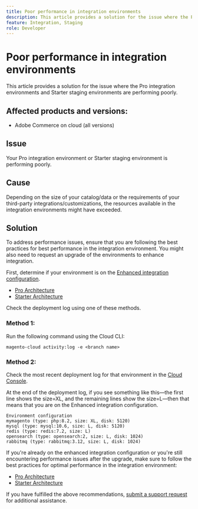 ```yaml
---
title: Poor performance in integration environments
description: This article provides a solution for the issue where the Pro integration environments and Starter staging environments are performing poorly.
feature: Integration, Staging
role: Developer
---
```

# Poor performance in integration environments

This article provides a solution for the issue where the Pro integration environments and Starter staging environments are performing poorly.

## Affected products and versions:

* Adobe Commerce on cloud (all versions)

## Issue

Your Pro integration environment or Starter staging environment is performing poorly.

## Cause

Depending on the size of your catalog/data or the requirements of your third-party integrations/customizations, the resources available in the integration environments might have exceeded.

## Solution

To address performance issues, ensure that you are following the best practices for best performance in the integration environment. You might also need to request an upgrade of the environments to enhance integration. 

First, determine if your environment is on the [Enhanced integration configuration](https://experienceleague.adobe.com/en/docs/commerce-knowledge-base/kb/announcements/commerce-announcements/integration-environment-enhancement-request-pro-and-starter).

* [Pro Architecture](https://experienceleague.adobe.com/en/docs/commerce-cloud-service/user-guide/architecture/pro-architecture#integration-environment)
* [Starter Architecture](https://experienceleague.adobe.com/en/docs/commerce-cloud-service/user-guide/architecture/starter-architecture#staging-environment)

Check the deployment log using one of these methods.

### Method 1:

Run the following command using the Cloud CLI:

`magento-cloud activity:log -e <branch name>`

### Method 2:

Check the most recent deployment log for that environment in the [Cloud Console](https://console.adobecommerce.com).

At the end of the deployment log, if you see something like this—the first line shows the size=XL, and the remaining lines show the size=L—then that means that you are on the Enhanced integration configuration.

```
Environment configuration
mymagento (type: php:8.2, size: XL, disk: 5120)
mysql (type: mysql:10.6, size: L, disk: 5120)
redis (type: redis:7.2, size: L)
opensearch (type: opensearch:2, size: L, disk: 1024)
rabbitmq (type: rabbitmq:3.12, size: L, disk: 1024)
```

If you're already on the enhanced integration configuration or you're still encountering performance issues after the upgrade, make sure to follow the best practices for optimal performance in the integration environment: 

* [Pro Architecture](https://experienceleague.adobe.com/en/docs/commerce-cloud-service/user-guide/architecture/pro-architecture#integration-environment)
* [Starter Architecture](https://experienceleague.adobe.com/en/docs/commerce-cloud-service/user-guide/architecture/starter-architecture#staging-environment)

If you have fulfilled the above recommendations, [submit a support request](https://experienceleague.adobe.com/en/docs/commerce-knowledge-base/kb/help-center-guide/magento-help-center-user-guide#submit-ticket) for additional assistance.
 
